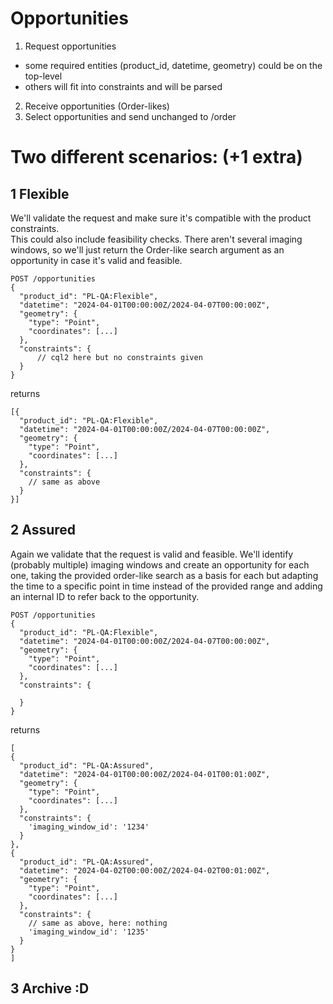 # Opportunities

1. Request opportunities

 * some required entities (product_id, datetime, geometry) could be on the top-level
 * others will fit into constraints and will be parsed


2. Receive opportunities (Order-likes)
3. Select opportunities and send unchanged to /order


# Two different scenarios: (+1 extra)

## 1 Flexible
We'll validate the request and make sure it's compatible with the product constraints.  
This could also include feasibility checks. There aren't several imaging windows, 
so we'll just return the Order-like search argument as an opportunity in case 
it's valid and feasible.

```
POST /opportunities
{
  "product_id": "PL-QA:Flexible",
  "datetime": "2024-04-01T00:00:00Z/2024-04-07T00:00:00Z", 
  "geometry": {
    "type": "Point",
    "coordinates": [...]
  },
  "constraints": {
      // cql2 here but no constraints given
  }
}
```
returns
```
[{
  "product_id": "PL-QA:Flexible",
  "datetime": "2024-04-01T00:00:00Z/2024-04-07T00:00:00Z", 
  "geometry": {
    "type": "Point",
    "coordinates": [...]
  },
  "constraints": {
    // same as above
  }
}]
```

## 2 Assured
Again we validate that the request is valid and feasible.
We'll identify (probably multiple) imaging windows and create an opportunity for each one,
taking the provided order-like search as a basis for each but adapting the time to a specific
point in time instead of the provided range and adding an internal ID to refer back to the
opportunity.

```
POST /opportunities
{
  "product_id": "PL-QA:Flexible",
  "datetime": "2024-04-01T00:00:00Z/2024-04-07T00:00:00Z", 
  "geometry": {
    "type": "Point",
    "coordinates": [...]
  },
  "constraints": {
    
  }
}
```
returns
```
[
{
  "product_id": "PL-QA:Assured",
  "datetime": "2024-04-01T00:00:00Z/2024-04-01T00:01:00Z", 
  "geometry": {
    "type": "Point",
    "coordinates": [...]
  },
  "constraints": {
    'imaging_window_id': '1234'
  }
},
{
  "product_id": "PL-QA:Assured",
  "datetime": "2024-04-02T00:00:00Z/2024-04-02T00:01:00Z", 
  "geometry": {
    "type": "Point",
    "coordinates": [...]
  },
  "constraints": {
    // same as above, here: nothing
    'imaging_window_id': '1235'
  }
}
]
```

## 3 Archive :D 


